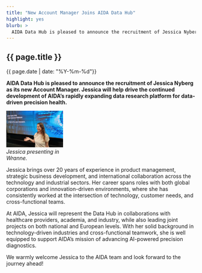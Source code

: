 ```yaml
---
title: "New Account Manager Joins AIDA Data Hub"
highlight: yes
blurb: >
  AIDA Data Hub is pleased to announce the recruitment of Jessica Nyberg as its new Account Manager. Jessica will help drive the continued development of AIDA’s rapidly expanding data research platform for data-driven precision health.
---
```

## {{ page.title }}
<span class="small">{{ page.date | date: "%Y-%m-%d"}}</span>

**AIDA Data Hub is pleased to announce the recruitment of Jessica Nyberg as its new Account Manager. Jessica will help drive the continued development of AIDA’s rapidly expanding data research platform for data-driven precision health.**

<div class="right" style="width:30%"><img alt="Jessica presenting in Wranne" src="/assets/images/jessica-wranne.jpg"/><br/><i>Jessica presenting in Wranne.</i></div>

Jessica brings over 20 years of experience in product management, strategic business development, and international collaboration across the technology and industrial sectors. Her career spans roles with both global corporations and innovation-driven environments, where she has consistently worked at the intersection of technology, customer needs, and cross-functional teams.

At AIDA, Jessica will represent the Data Hub in collaborations with healthcare providers, academia, and industry, while also leading joint projects on both national and European levels. With her solid background in technology-driven industries and cross-functional teamwork, she is well equipped to support AIDA’s mission of advancing AI-powered precision diagnostics.

We warmly welcome Jessica to the AIDA team and look forward to the journey ahead!
